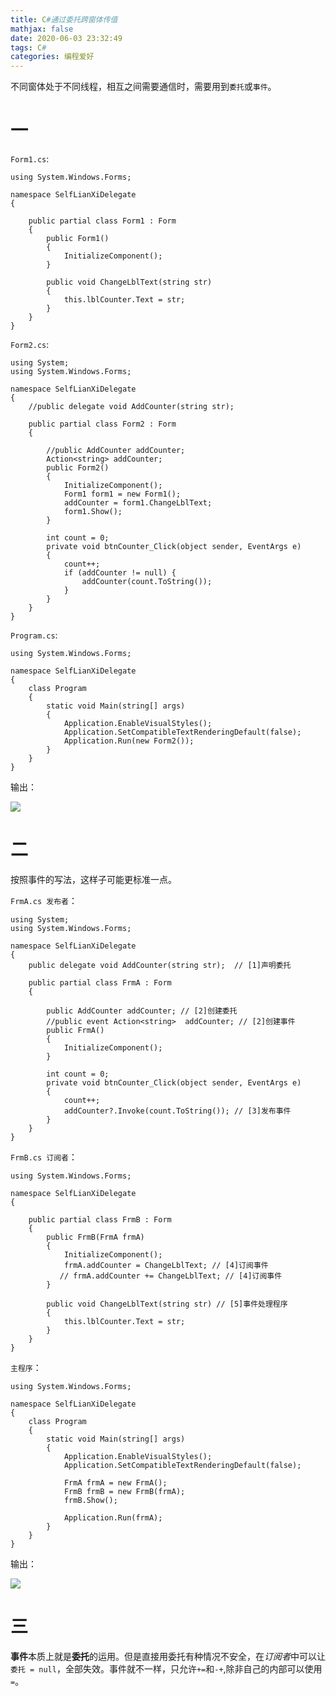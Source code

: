 ```yaml
---
title: C#通过委托跨窗体传值
mathjax: false
date: 2020-06-03 23:32:49
tags: C#
categories: 编程爱好
---
```


不同窗体处于不同线程，相互之间需要通信时，需要用到`委托`或`事件`。

<!--more-->

# 一

`Form1.cs`:
```CSharp
using System.Windows.Forms;

namespace SelfLianXiDelegate
{

    public partial class Form1 : Form
    {
        public Form1()
        {
            InitializeComponent();
        }

        public void ChangeLblText(string str)
        {
            this.lblCounter.Text = str;
        }
    }
}
```

`Form2.cs`:
```CSharp
using System;
using System.Windows.Forms;

namespace SelfLianXiDelegate
{
    //public delegate void AddCounter(string str);

    public partial class Form2 : Form
    {

        //public AddCounter addCounter;
        Action<string> addCounter;
        public Form2()
        {
            InitializeComponent();
            Form1 form1 = new Form1();
            addCounter = form1.ChangeLblText;
            form1.Show();
        }

        int count = 0;
        private void btnCounter_Click(object sender, EventArgs e)
        {
            count++;
            if (addCounter != null) {
                addCounter(count.ToString());
            }
        }
    }
}

```

`Program.cs`:
```CSharp
using System.Windows.Forms;

namespace SelfLianXiDelegate
{
    class Program
    {
        static void Main(string[] args)
        {
            Application.EnableVisualStyles();
            Application.SetCompatibleTextRenderingDefault(false);
            Application.Run(new Form2());
        }
    }
}
```

输出：

![](http://image.huvjie.com/200603N01_img01.gif)

# 二

按照事件的写法，这样子可能更标准一点。

`FrmA.cs 发布者`：
```Csharp
using System;
using System.Windows.Forms;

namespace SelfLianXiDelegate
{
    public delegate void AddCounter(string str);  // [1]声明委托

    public partial class FrmA : Form
    {

        public AddCounter addCounter; // [2]创建委托
        //public event Action<string>  addCounter; // [2]创建事件
        public FrmA()
        {
            InitializeComponent();
        }

        int count = 0;
        private void btnCounter_Click(object sender, EventArgs e)
        {
            count++;
            addCounter?.Invoke(count.ToString()); // [3]发布事件
        }
    }
}
```

`FrmB.cs 订阅者`：

```CSharp
using System.Windows.Forms;

namespace SelfLianXiDelegate
{

    public partial class FrmB : Form
    {
        public FrmB(FrmA frmA)
        {
            InitializeComponent();
            frmA.addCounter = ChangeLblText; // [4]订阅事件
           // frmA.addCounter += ChangeLblText; // [4]订阅事件
        }

        public void ChangeLblText(string str) // [5]事件处理程序
        {
            this.lblCounter.Text = str;
        }
    }
}

```

`主程序`：

```Csharp
using System.Windows.Forms;

namespace SelfLianXiDelegate
{
    class Program
    {
        static void Main(string[] args)
        {
            Application.EnableVisualStyles();
            Application.SetCompatibleTextRenderingDefault(false);

            FrmA frmA = new FrmA();
            FrmB frmB = new FrmB(frmA);
            frmB.Show();

            Application.Run(frmA);
        }
    }
}

```

输出：

![](http://image.huvjie.com/200603N01_img02.gif)


# 三

**事件**本质上就是**委托**的运用。但是直接用委托有种情况不安全，在*订阅者*中可以让`委托 = null`，全部失效。事件就不一样，只允许`+=`和`-+`,除非自己的内部可以使用`=`。

<!--
<hr/>
<span style="color:gray;font-size:12px">
参考： 
1.[link-01]()
2.[link-02]()
3.[link-03]()
</span>
-->